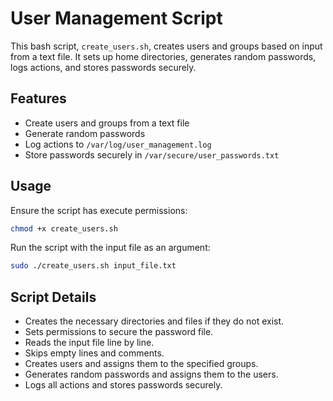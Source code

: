 # User Management Script

This bash script, `create_users.sh`, creates users and groups based on input from a text file. It sets up home directories, generates random passwords, logs actions, and stores passwords securely.

## Features

- Create users and groups from a text file
- Generate random passwords
- Log actions to `/var/log/user_management.log`
- Store passwords securely in `/var/secure/user_passwords.txt`

## Usage

Ensure the script has execute permissions:

```bash
chmod +x create_users.sh
```

Run the script with the input file as an argument:

```bash
sudo ./create_users.sh input_file.txt
```

## Script Details
- Creates the necessary directories and files if they do not exist.
- Sets permissions to secure the password file.
- Reads the input file line by line.
- Skips empty lines and comments.
- Creates users and assigns them to the specified groups.
- Generates random passwords and assigns them to the users.
- Logs all actions and stores passwords securely.
